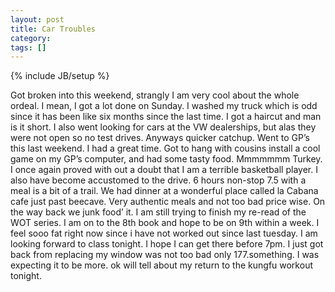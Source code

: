 ```yaml
---
layout: post
title: Car Troubles
category: 
tags: []
---
```

{% include JB/setup %}

Got broken into this weekend, strangly I am very cool about the whole
ordeal. I mean, I got a lot done on Sunday. I washed my truck which is
odd since it has been like six months since the last time. I got a
haircut and man is it short. I also went looking for cars at the VW
dealerships, but alas they were not open so no test drives. Anyways
quicker catchup. Went to GP’s this last weekend. I had a great time. Got
to hang with cousins install a cool game on my GP’s computer, and had
some tasty food. Mmmmmmm Turkey. I once again proved with out a doubt
that I am a terrible basketball player. I also have become accustomed to
the drive. 6 hours non-stop 7.5 with a meal is a bit of a trail. We had
dinner at a wonderful place called la Cabana cafe just past beecave.
Very authentic meals and not too bad price wise. On the way back we junk
food’ it. I am still trying to finish my re-read of the WOT series. I am
on to the 8th book and hope to be on 9th within a week. I feel sooo fat
right now since i have not worked out since last tuesday. I am looking
forward to class tonight. I hope I can get there before 7pm. I just got
back from replacing my window was not too bad only 177.something. I was
expecting it to be more. ok will tell about my return to the kungfu
workout tonight.
